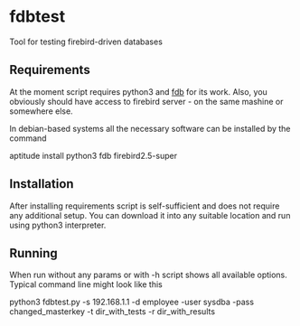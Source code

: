 # fdbtest
Tool for testing firebird-driven databases

## Requirements

At the moment script requires python3 and [fdb](https://pypi.python.org/pypi/fdb) for its work. Also, you obviously should have access to firebird server - on the same mashine or somewhere else.

In debian-based systems all the necessary software can be installed by the command

 aptitude install python3 fdb firebird2.5-super

## Installation

After installing requirements script is self-sufficient and does not require any additional setup. You can download it into any suitable location and run using python3 interpreter.

## Running

When run without any params or with -h script shows all available options. Typical command line might look like this

 python3 fdbtest.py -s 192.168.1.1 -d employee -user sysdba -pass changed_masterkey -t dir_with_tests -r dir_with_results
